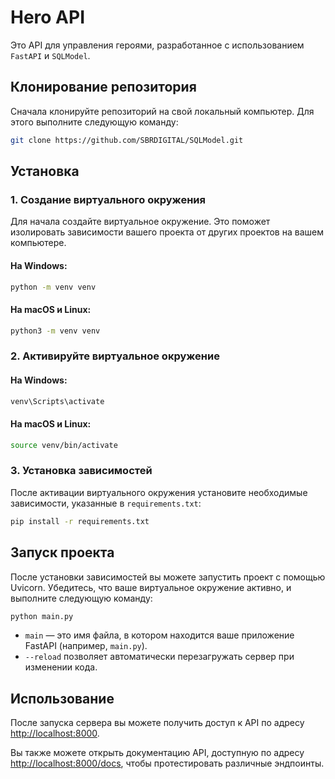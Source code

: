 # Hero API

Это API для управления героями, разработанное с использованием `FastAPI` и `SQLModel`.

## Клонирование репозитория

Сначала клонируйте репозиторий на свой локальный компьютер. Для этого выполните следующую команду:

```bash
git clone https://github.com/SBRDIGITAL/SQLModel.git
```

## Установка

### 1. Создание виртуального окружения

Для начала создайте виртуальное окружение. Это поможет изолировать зависимости вашего проекта от других проектов на вашем компьютере.

#### На Windows:

```bash
python -m venv venv
```

#### На macOS и Linux:

```bash
python3 -m venv venv
```

### 2. Активируйте виртуальное окружение

#### На Windows:

```bash
venv\Scripts\activate
```

#### На macOS и Linux:

```bash
source venv/bin/activate
```

### 3. Установка зависимостей

После активации виртуального окружения установите необходимые зависимости, указанные в `requirements.txt`:

```bash
pip install -r requirements.txt
```

## Запуск проекта

После установки зависимостей вы можете запустить проект с помощью Uvicorn. Убедитесь, что ваше виртуальное окружение активно, и выполните следующую команду:

```bash
python main.py
```

- `main` — это имя файла, в котором находится ваше приложение FastAPI (например, `main.py`).
- `--reload` позволяет автоматически перезагружать сервер при изменении кода.

## Использование

После запуска сервера вы можете получить доступ к API по адресу [http://localhost:8000](http://localhost:8000).

Вы также можете открыть документацию API, доступную по адресу [http://localhost:8000/docs](http://localhost:8000/docs), чтобы протестировать различные эндпоинты.
